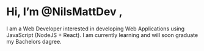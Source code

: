# Hi, I’m @NilsMattDev , 
I am a Web Developer interested in developing Web Applications using JavaScript (NodeJS + React).
I am currently learning and will soon graduate my Bachelors dagree.

